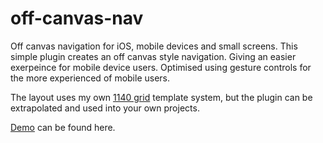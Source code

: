 off-canvas-nav
==============

Off canvas navigation for iOS, mobile devices and small screens. This simple plugin creates an off canvas style navigation. Giving an easier exerpeince for mobile device users. Optimised using gesture controls for the more experienced of mobile users. 

The layout uses my own <a href="https://github.com/richmccartney/1140-grid">1140 grid</a> template system, but the plugin can be extrapolated and used into your own projects.

<a href="http://richardmccartney.co.uk/off-canvas-nav">Demo</a> can be found here.